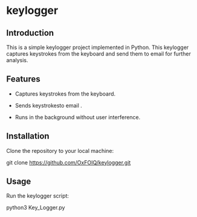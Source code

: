 # keylogger

## Introduction

This is a simple keylogger project implemented in Python. This keylogger captures keystrokes from the keyboard and send them to email for further analysis.

## Features
- Captures keystrokes from the keyboard.

- Sends keystrokesto email .

- Runs in the background without user interference.

## Installation

Clone the repository to your local machine:

git clone https://github.com/OxFOIQ/keylogger.git


## Usage

Run the keylogger script:

python3 Key_Logger.py
